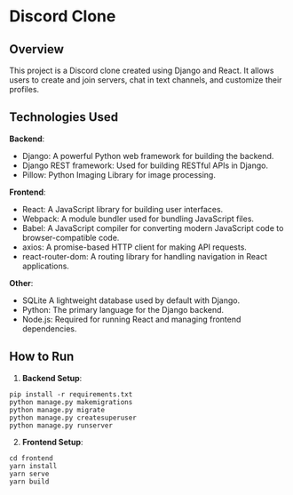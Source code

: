 # Discord Clone 

## Overview 

This project is a Discord clone created using Django and React. It allows users to create and join servers, chat in text channels, and customize their profiles.

## Technologies Used 

**Backend**:

- Django: A powerful Python web framework for building the backend.
- Django REST framework: Used for building RESTful APIs in Django.
- Pillow: Python Imaging Library for image processing.

**Frontend**:

- React: A JavaScript library for building user interfaces.
- Webpack: A module bundler used for bundling JavaScript files.
- Babel: A JavaScript compiler for converting modern JavaScript code to browser-compatible code.
- axios: A promise-based HTTP client for making API requests.
- react-router-dom: A routing library for handling navigation in React applications.

**Other**:

- SQLite  A lightweight database used by default with Django.
- Python: The primary language for the Django backend.
- Node.js: Required for running React and managing frontend dependencies.


## How to Run

1. **Backend Setup**:
```
pip install -r requirements.txt
python manage.py makemigrations
python manage.py migrate
python manage.py createsuperuser
python manage.py runserver
```

2. **Frontend Setup**:

```
cd frontend
yarn install
yarn serve
yarn build
```